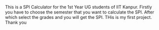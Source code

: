 This is a SPI Calculator for the 1st Year UG students of IIT Kanpur.
Firstly you have to choose the semester that you want to calculate the SPI.
After which select the grades and you will get the SPI.
THis is my first project.
Thank you
